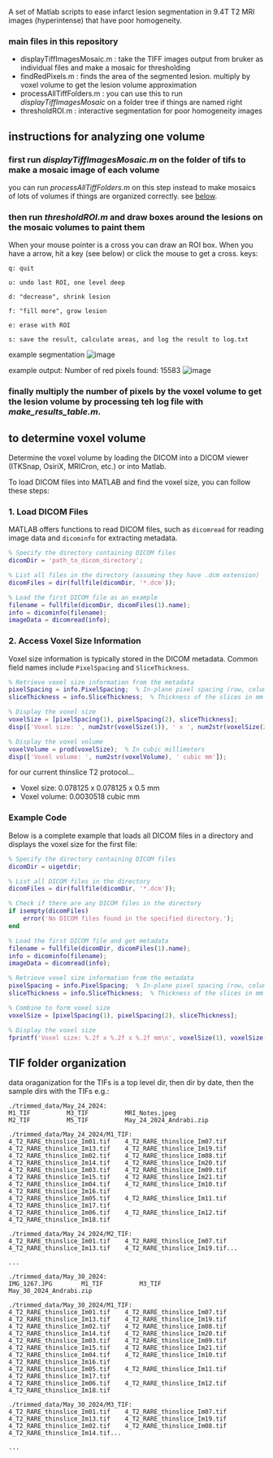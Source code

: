 A set of Matlab scripts to ease infarct lesion segmentation in 9.4T T2 MRI images (hyperintense) that have poor homogeneity.  
### main files in this repository
- displayTiffImagesMosaic.m : take the TIFF images output from bruker as individual files and make a mosaic for thresholding 
- findRedPixels.m : finds the area of the segmented lesion. multiply by voxel volume to get the lesion volume approximation
- processAllTiffFolders.m : you can use this to run *displayTiffImagesMosaic* on a folder tree if things are named right
- thresholdROI.m : interactive segmentation for poor homogeneity images

## instructions for analyzing one volume
### first run *displayTiffImagesMosaic.m* on the folder of tifs to make a mosaic image of each volume
you can run *processAllTiffFolders.m* on this step instead to make mosaics of lots of volumes if things are organized correctly. see [below](#TIF-folder-organization). 

### then run *thresholdROI.m* and draw boxes around the lesions on the mosaic volumes to paint them
When your mouse pointer is a cross you can draw an ROI box. When you have a arrow, hit a key (see below) or click the mouse to get a cross.
keys:

	q: quit

	u: undo last ROI, one level deep

	d: "decrease", shrink lesion

	f: "fill more", grow lesion

	e: erase with ROI

	s: save the result, calculate areas, and log the result to log.txt

example segmentation
![image](https://github.com/user-attachments/assets/8046da97-bd16-45ce-90a5-fe7d48ffe251)

example output: Number of red pixels found: 15583
![image](https://res.craft.do/user/full/a47030e1-bee0-bde8-3bcf-105f3345ff32/doc/8F9DB22F-50D4-4753-8AD3-B573271A8049/1AD4C4F7-F212-48D4-BC09-FC155E910991_2/gwgIqTJvFkJ3uz3J5pZBNDZhqyBlahDlxlB2R1VxgDkz/Image.png)

### finally multiply the number of pixels by the voxel volume to get the lesion volume by processing teh log file with *make_results_table.m*. 

## to determine voxel volume
Determine the voxel volume by loading the DICOM into a DICOM viewer (ITKSnap, OsiriX, MRICron, etc.) or into Matlab. 

To load DICOM files into MATLAB and find the voxel size, you can follow these steps:

### 1. Load DICOM Files
MATLAB offers functions to read DICOM files, such as `dicomread` for reading image data and `dicominfo` for extracting metadata.

```matlab
% Specify the directory containing DICOM files
dicomDir = 'path_to_dicom_directory';

% List all files in the directory (assuming they have .dcm extension)
dicomFiles = dir(fullfile(dicomDir, '*.dcm'));

% Load the first DICOM file as an example
filename = fullfile(dicomDir, dicomFiles(1).name);
info = dicominfo(filename);
imageData = dicomread(info);
```


### 2. Access Voxel Size Information
Voxel size information is typically stored in the DICOM metadata. Common field names include `PixelSpacing` and `SliceThickness`.

```matlab
% Retrieve voxel size information from the metadata
pixelSpacing = info.PixelSpacing;  % In-plane pixel spacing (row, column) in mm
sliceThickness = info.SliceThickness;  % Thickness of the slices in mm

% Display the voxel size
voxelSize = [pixelSpacing(1), pixelSpacing(2), sliceThickness];
disp(['Voxel size: ', num2str(voxelSize(1)), ' x ', num2str(voxelSize(2)), ' x ', num2str(voxelSize(3)), ' mm']);

% Display the voxel volume
voxelVolume = prod(voxelSize);  % In cubic millimeters
disp(['Voxel volume: ', num2str(voxelVolume), ' cubic mm']);
```

for our current thinslice T2 protocol... 
- Voxel size: 0.078125 x 0.078125 x 0.5 mm
- Voxel volume: 0.0030518 cubic mm

### Example Code
Below is a complete example that loads all DICOM files in a directory and displays the voxel size for the first file:

```matlab
% Specify the directory containing DICOM files
dicomDir = uigetdir;

% List all DICOM files in the directory
dicomFiles = dir(fullfile(dicomDir, '*.dcm'));

% Check if there are any DICOM files in the directory
if isempty(dicomFiles)
    error('No DICOM files found in the specified directory.');
end

% Load the first DICOM file and get metadata
filename = fullfile(dicomDir, dicomFiles(1).name);
info = dicominfo(filename);
imageData = dicomread(info);

% Retrieve voxel size information from the metadata
pixelSpacing = info.PixelSpacing;  % In-plane pixel spacing (row, column) in mm
sliceThickness = info.SliceThickness;  % Thickness of the slices in mm

% Combine to form voxel size
voxelSize = [pixelSpacing(1), pixelSpacing(2), sliceThickness];

% Display the voxel size
fprintf('Voxel size: %.2f x %.2f x %.2f mm\n', voxelSize(1), voxelSize(2), voxelSize(3));
```

## TIF folder organization
data oraganization for the TIFs is a top level dir, then dir by date, then the sample dirs with the TIFs  e.g.: 
```
./trimmed_data/May_24_2024:
M1_TIF			M3_TIF			MRI_Notes.jpeg
M2_TIF			M5_TIF			May_24_2024_Andrabi.zip

./trimmed_data/May_24_2024/M1_TIF:
4_T2_RARE_thinslice_Im01.tif	4_T2_RARE_thinslice_Im07.tif	4_T2_RARE_thinslice_Im13.tif	4_T2_RARE_thinslice_Im19.tif
4_T2_RARE_thinslice_Im02.tif	4_T2_RARE_thinslice_Im08.tif	4_T2_RARE_thinslice_Im14.tif	4_T2_RARE_thinslice_Im20.tif
4_T2_RARE_thinslice_Im03.tif	4_T2_RARE_thinslice_Im09.tif	4_T2_RARE_thinslice_Im15.tif	4_T2_RARE_thinslice_Im21.tif
4_T2_RARE_thinslice_Im04.tif	4_T2_RARE_thinslice_Im10.tif	4_T2_RARE_thinslice_Im16.tif
4_T2_RARE_thinslice_Im05.tif	4_T2_RARE_thinslice_Im11.tif	4_T2_RARE_thinslice_Im17.tif
4_T2_RARE_thinslice_Im06.tif	4_T2_RARE_thinslice_Im12.tif	4_T2_RARE_thinslice_Im18.tif

./trimmed_data/May_24_2024/M2_TIF:
4_T2_RARE_thinslice_Im01.tif	4_T2_RARE_thinslice_Im07.tif	4_T2_RARE_thinslice_Im13.tif	4_T2_RARE_thinslice_Im19.tif...

...

./trimmed_data/May_30_2024:
IMG_1267.JPG		M1_TIF			M3_TIF			May_30_2024_Andrabi.zip

./trimmed_data/May_30_2024/M1_TIF:
4_T2_RARE_thinslice_Im01.tif	4_T2_RARE_thinslice_Im07.tif	4_T2_RARE_thinslice_Im13.tif	4_T2_RARE_thinslice_Im19.tif
4_T2_RARE_thinslice_Im02.tif	4_T2_RARE_thinslice_Im08.tif	4_T2_RARE_thinslice_Im14.tif	4_T2_RARE_thinslice_Im20.tif
4_T2_RARE_thinslice_Im03.tif	4_T2_RARE_thinslice_Im09.tif	4_T2_RARE_thinslice_Im15.tif	4_T2_RARE_thinslice_Im21.tif
4_T2_RARE_thinslice_Im04.tif	4_T2_RARE_thinslice_Im10.tif	4_T2_RARE_thinslice_Im16.tif
4_T2_RARE_thinslice_Im05.tif	4_T2_RARE_thinslice_Im11.tif	4_T2_RARE_thinslice_Im17.tif
4_T2_RARE_thinslice_Im06.tif	4_T2_RARE_thinslice_Im12.tif	4_T2_RARE_thinslice_Im18.tif

./trimmed_data/May_30_2024/M3_TIF:
4_T2_RARE_thinslice_Im01.tif	4_T2_RARE_thinslice_Im07.tif	4_T2_RARE_thinslice_Im13.tif	4_T2_RARE_thinslice_Im19.tif
4_T2_RARE_thinslice_Im02.tif	4_T2_RARE_thinslice_Im08.tif	4_T2_RARE_thinslice_Im14.tif...	

...


```


